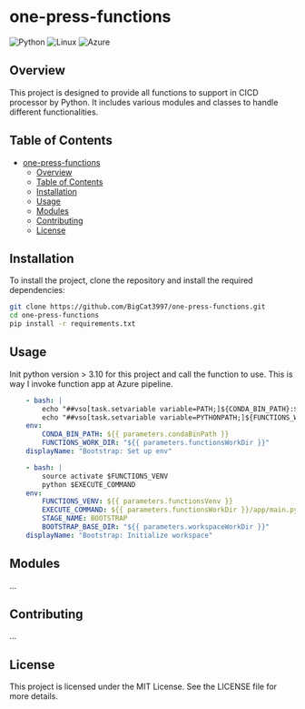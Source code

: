 # one-press-functions

![Python](https://img.shields.io/badge/Python-3776AB?style=for-the-badge&logo=python&logoColor=white)
![Linux](https://img.shields.io/badge/Linux-FCC624?style=for-the-badge&logo=linux&logoColor=black)
![Azure](https://img.shields.io/badge/azure-%230072C6.svg?style=for-the-badge)

## Overview

This project is designed to provide all functions to support in CICD processor by Python. It includes various modules and classes to handle different functionalities.

## Table of Contents

- [one-press-functions](#one-press-functions)
  - [Overview](#overview)
  - [Table of Contents](#table-of-contents)
  - [Installation](#installation)
  - [Usage](#usage)
  - [Modules](#modules)
  - [Contributing](#contributing)
  - [License](#license)

## Installation

To install the project, clone the repository and install the required dependencies:

```bash
git clone https://github.com/BigCat3997/one-press-functions.git
cd one-press-functions
pip install -r requirements.txt
```

## Usage

Init python version > 3.10 for this project and call the function to use.
This is way I invoke function app at Azure pipeline.

```yaml
    - bash: |
        echo "##vso[task.setvariable variable=PATH;]${CONDA_BIN_PATH}:${PATH}"
        echo "##vso[task.setvariable variable=PYTHONPATH;]${FUNCTIONS_WORK_DIR}:${PYTHONPATH}"
    env:
        CONDA_BIN_PATH: ${{ parameters.condaBinPath }}
        FUNCTIONS_WORK_DIR: "${{ parameters.functionsWorkDir }}"
    displayName: "Bootstrap: Set up env"

    - bash: |
        source activate $FUNCTIONS_VENV
        python $EXECUTE_COMMAND
    env:
        FUNCTIONS_VENV: ${{ parameters.functionsVenv }}
        EXECUTE_COMMAND: ${{ parameters.functionsWorkDir }}/app/main.py INITIALIZE_WORKSPACE
        STAGE_NAME: BOOTSTRAP
        BOOTSTRAP_BASE_DIR: "${{ parameters.workspaceWorkDir }}"
    displayName: "Bootstrap: Initialize workspace"
```

## Modules

...

## Contributing

...

## License

This project is licensed under the MIT License. See the LICENSE file for more details.

